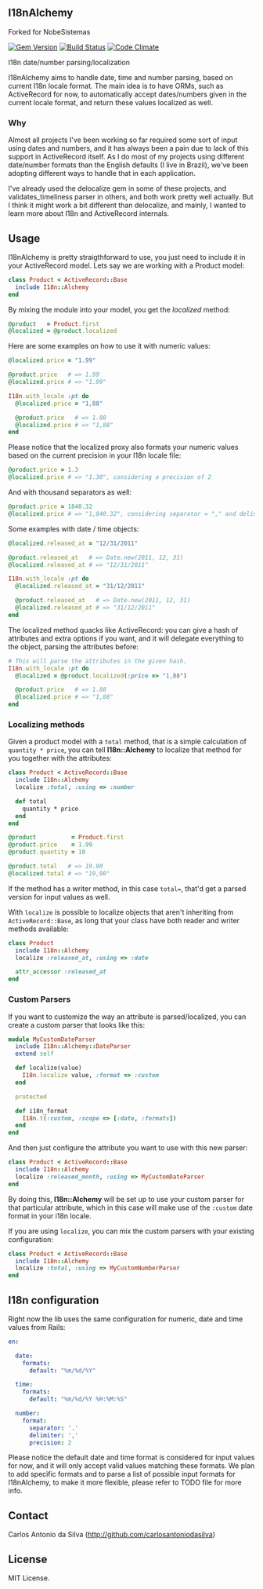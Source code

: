 ## I18nAlchemy

Forked for NobeSistemas

[![Gem Version](https://badge.fury.io/rb/i18n_alchemy.svg)](http://badge.fury.io/rb/i18n_alchemy)
[![Build Status](https://api.travis-ci.org/carlosantoniodasilva/i18n_alchemy.svg?branch=master)](http://travis-ci.org/carlosantoniodasilva/i18n_alchemy)
[![Code Climate](https://codeclimate.com/github/carlosantoniodasilva/i18n_alchemy.svg)](https://codeclimate.com/github/carlosantoniodasilva/i18n_alchemy)

I18n date/number parsing/localization

I18nAlchemy aims to handle date, time and number parsing, based on current I18n locale format. The main idea is to have ORMs, such as ActiveRecord for now, to automatically accept dates/numbers given in the current locale format, and return these values localized as well.

### Why

Almost all projects I've been working so far required some sort of input using dates and numbers, and it has always been a pain due to lack of this support in ActiveRecord itself. As I do most of my projects using different date/number formats than the English defaults (I live in Brazil), we've been adopting different ways to handle that in each application.

I've already used the delocalize gem in some of these projects, and validates_timeliness parser in others, and both work pretty well actually. But I think it might work a bit different than delocalize, and mainly, I wanted to learn more about I18n and ActiveRecord internals.

## Usage

I18nAlchemy is pretty straigthforward to use, you just need to include it in your ActiveRecord model. Lets say we are working with a Product model:

```ruby
class Product < ActiveRecord::Base
  include I18n::Alchemy
end
```

By mixing the module into your model, you get the *localized* method:

```ruby
@product   = Product.first
@localized = @product.localized
```

Here are some examples on how to use it with numeric values:

```ruby
@localized.price = "1.99"

@product.price   # => 1.99
@localized.price # => "1.99"

I18n.with_locale :pt do
  @localized.price = "1,88"

  @product.price   # => 1.88
  @localized.price # => "1,88"
end
```

Please notice that the localized proxy also formats your numeric values based on the current precision in your I18n locale file:

```ruby
@product.price = 1.3
@localized.price # => "1.30", considering a precision of 2
```

And with thousand separators as well:

```ruby
@product.price = 1840.32
@localized.price # => "1,840.32", considering separator = "," and delimiter = "."
```

Some examples with date / time objects:

```ruby
@localized.released_at = "12/31/2011"

@product.released_at   # => Date.new(2011, 12, 31)
@localized.released_at # => "12/31/2011"

I18n.with_locale :pt do
  @localized.released_at = "31/12/2011"

  @product.released_at   # => Date.new(2011, 12, 31)
  @localized.released_at # => "31/12/2011"
end
```

The localized method quacks like ActiveRecord: you can give a hash of attributes and extra options if you want, and it will delegate everything to the object, parsing the attributes before:

```ruby
# This will parse the attributes in the given hash.
I18n.with_locale :pt do
  @localized = @product.localized(:price => "1,88")

  @product.price   # => 1.88
  @localized.price # => "1,88"
end
```

### Localizing methods

Given a product model with a `total` method, that is a simple calculation of `quantity * price`, you can tell **I18n::Alchemy** to localize that method for you together with the attributes:

```ruby
class Product < ActiveRecord::Base
  include I18n::Alchemy
  localize :total, :using => :number

  def total
    quantity * price
  end
end

@product          = Product.first
@product.price    = 1.99
@product.quantity = 10

@product.total   # => 19.90
@localized.total # => "19,90"
```

If the method has a writer method, in this case `total=`, that'd get a parsed version for input values as well.

With `localize` is possible to localize objects that aren't inheriting from `ActiveRecord::Base`, as long that
your class have both reader and writer methods available:

```ruby
class Product
  include I18n::Alchemy
  localize :released_at, :using => :date

  attr_accessor :released_at
end
```

### Custom Parsers

If you want to customize the way an attribute is parsed/localized, you can create a custom parser that looks like this:

```ruby
module MyCustomDateParser
  include I18n::Alchemy::DateParser
  extend self

  def localize(value)
    I18n.localize value, :format => :custom
  end

  protected

  def i18n_format
    I18n.t(:custom, :scope => [:date, :formats])
  end
end
```

And then just configure the attribute you want to use with this new parser:

```ruby
class Product < ActiveRecord::Base
  include I18n::Alchemy
  localize :released_month, :using => MyCustomDateParser
end
```

By doing this, **I18n::Alchemy** will be set up to use your custom parser for that particular attribute, which in this case will make use of the `:custom` date format in your i18n locale.

If you are using `localize`, you can mix the custom parsers with your existing configuration:

```ruby
class Product < ActiveRecord::Base
  include I18n::Alchemy
  localize :total, :using => MyCustomNumberParser
end
```

## I18n configuration

Right now the lib uses the same configuration for numeric, date and time values from Rails:

```yaml
en:

  date:
    formats:
      default: "%m/%d/%Y"

  time:
    formats:
      default: "%m/%d/%Y %H:%M:%S"

  number:
    format:
      separator: '.'
      delimiter: ','
      precision: 2
```

Please notice the default date and time format is considered for input values for now, and it will only accept valid values matching these formats. We plan to add specific formats and to parse a list of possible input formats for I18nAlchemy, to make it more flexible, please refer to TODO file for more info.

## Contact

Carlos Antonio da Silva (http://github.com/carlosantoniodasilva)

## License

MIT License.
